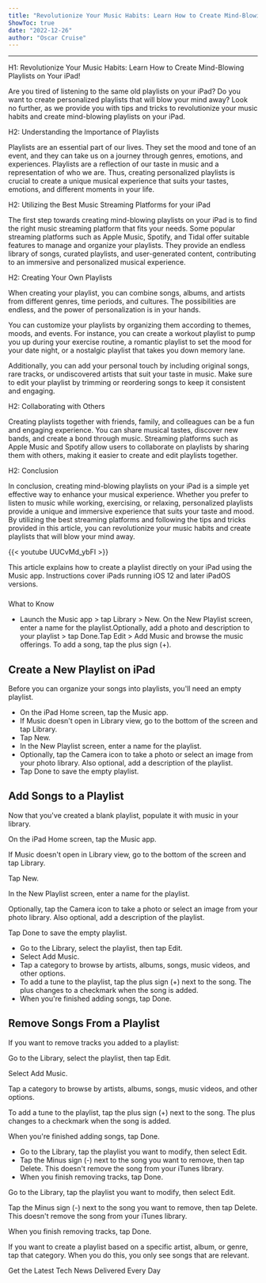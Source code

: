 ```yaml
---
title: "Revolutionize Your Music Habits: Learn How to Create Mind-Blowing Playlists on Your iPad!"
ShowToc: true 
date: "2022-12-26"
author: "Oscar Cruise"
---
```

*****
H1: Revolutionize Your Music Habits: Learn How to Create Mind-Blowing Playlists on Your iPad!

Are you tired of listening to the same old playlists on your iPad? Do you want to create personalized playlists that will blow your mind away? Look no further, as we provide you with tips and tricks to revolutionize your music habits and create mind-blowing playlists on your iPad.

H2: Understanding the Importance of Playlists

Playlists are an essential part of our lives. They set the mood and tone of an event, and they can take us on a journey through genres, emotions, and experiences. Playlists are a reflection of our taste in music and a representation of who we are. Thus, creating personalized playlists is crucial to create a unique musical experience that suits your tastes, emotions, and different moments in your life.

H2: Utilizing the Best Music Streaming Platforms for your iPad

The first step towards creating mind-blowing playlists on your iPad is to find the right music streaming platform that fits your needs. Some popular streaming platforms such as Apple Music, Spotify, and Tidal offer suitable features to manage and organize your playlists. They provide an endless library of songs, curated playlists, and user-generated content, contributing to an immersive and personalized musical experience.

H2: Creating Your Own Playlists

When creating your playlist, you can combine songs, albums, and artists from different genres, time periods, and cultures. The possibilities are endless, and the power of personalization is in your hands.

You can customize your playlists by organizing them according to themes, moods, and events. For instance, you can create a workout playlist to pump you up during your exercise routine, a romantic playlist to set the mood for your date night, or a nostalgic playlist that takes you down memory lane.

Additionally, you can add your personal touch by including original songs, rare tracks, or undiscovered artists that suit your taste in music. Make sure to edit your playlist by trimming or reordering songs to keep it consistent and engaging.

H2: Collaborating with Others

Creating playlists together with friends, family, and colleagues can be a fun and engaging experience. You can share musical tastes, discover new bands, and create a bond through music. Streaming platforms such as Apple Music and Spotify allow users to collaborate on playlists by sharing them with others, making it easier to create and edit playlists together.

H2: Conclusion

In conclusion, creating mind-blowing playlists on your iPad is a simple yet effective way to enhance your musical experience. Whether you prefer to listen to music while working, exercising, or relaxing, personalized playlists provide a unique and immersive experience that suits your taste and mood. By utilizing the best streaming platforms and following the tips and tricks provided in this article, you can revolutionize your music habits and create playlists that will blow your mind away.

{{< youtube UUCvMd_ybFI >}} 




This article explains how to create a playlist directly on your iPad using the Music app. Instructions cover iPads running iOS 12 and later iPadOS versions.

 
### 
What to Know
 
- Launch the Music app > tap Library > New. On the New Playlist screen, enter a name for the playlist.Optionally, add a photo and description to your playlist > tap Done.Tap Edit > Add Music and browse the music offerings. To add a song, tap the plus sign (+).

 
##   Create a New Playlist on iPad  
 

Before you can organize your songs into playlists, you'll need an empty playlist.

 
- On the iPad Home screen, tap the Music app.
 - If Music doesn't open in Library view, go to the bottom of the screen and tap Library.
 - Tap New.
 - In the New Playlist screen, enter a name for the playlist.
 - Optionally, tap the Camera icon to take a photo or select an image from your photo library. Also optional, add a description of the playlist.
 - Tap Done to save the empty playlist.

 
##   Add Songs to a Playlist  
 

Now that you've created a blank playlist, populate it with music in your library.

 

On the iPad Home screen, tap the Music app.

 

If Music doesn't open in Library view, go to the bottom of the screen and tap Library.

 

Tap New.

 

In the New Playlist screen, enter a name for the playlist.

 

Optionally, tap the Camera icon to take a photo or select an image from your photo library. Also optional, add a description of the playlist.

 

Tap Done to save the empty playlist.

 
- Go to the Library, select the playlist, then tap Edit.
 - Select Add Music.
 - Tap a category to browse by artists, albums, songs, music videos, and other options.
 - To add a tune to the playlist, tap the plus sign (+) next to the song. The plus changes to a checkmark when the song is added.
 - When you're finished adding songs, tap Done.

 
##   Remove Songs From a Playlist  
 

If you want to remove tracks you added to a playlist:

 

Go to the Library, select the playlist, then tap Edit.

 

Select Add Music.

 

Tap a category to browse by artists, albums, songs, music videos, and other options.

 

To add a tune to the playlist, tap the plus sign (+) next to the song. The plus changes to a checkmark when the song is added.

 

When you're finished adding songs, tap Done.

 
- Go to the Library, tap the playlist you want to modify, then select Edit.
 - Tap the Minus sign (-) next to the song you want to remove, then tap Delete. This doesn't remove the song from your iTunes library.
 - When you finish removing tracks, tap Done.

 

Go to the Library, tap the playlist you want to modify, then select Edit.

 

Tap the Minus sign (-) next to the song you want to remove, then tap Delete. This doesn't remove the song from your iTunes library.

 

When you finish removing tracks, tap Done.

 
If you want to create a playlist based on a specific artist, album, or genre, tap that category. When you do this, you only see songs that are relevant.
 

Get the Latest Tech News Delivered Every Day




